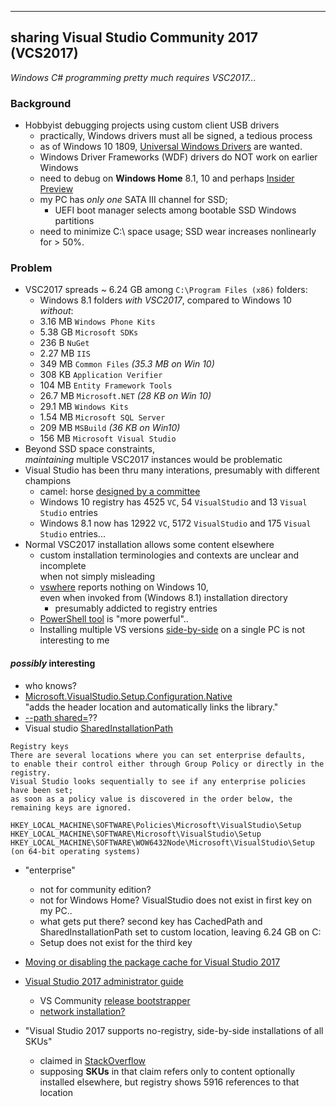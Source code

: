 
---
sharing Visual Studio Community 2017 (VCS2017)
---
*Windows C# programming pretty much requires VSC2017...*    

### Background
* Hobbyist debugging projects using custom client USB drivers
  * practically, Windows drivers must all be signed, a tedious process
  * as of Windows 10 1809,  [Universal Windows Drivers](https://docs.microsoft.com/en-us/windows-hardware/drivers/develop/getting-started-with-universal-drivers) are wanted.
  * Windows Driver Frameworks (WDF) drivers do NOT work on earlier Windows
  * need to debug on **Windows Home** 8.1, 10 and perhaps [Insider Preview](https://insider.windows.com/en-us/previews-highlights/)
  * my PC has *only one* SATA III channel for SSD;  
    * UEFI boot manager selects among bootable SSD Windows partitions
  * need to minimize C:\ space usage; SSD wear increases nonlinearly for > 50%.

### Problem
*  VSC2017 spreads ~ 6.24 GB among `C:\Program Files (x86)` folders:
   * Windows 8.1 folders *with VSC2017*, compared to Windows 10 *without*:
   * 3.16 MB `Windows Phone Kits`
   * 5.38 GB `Microsoft SDKs`
   * 236 B   `NuGet`
   * 2.27 MB `IIS`
   * 349 MB  `Common Files`             *(35.3 MB on Win 10)*
   * 308 KB  `Application Verifier`
   * 104 MB  `Entity Framework Tools`
   * 26.7 MB `Microsoft.NET`              *(28 KB on Win 10)*
   * 29.1 MB `Windows Kits`
   * 1.54 MB `Microsoft SQL Server`
   * 209 MB  `MSBuild`                    *(36 KB on Win10)*
   * 156 MB  `Microsoft Visual Studio`
* Beyond SSD space constraints,  
  *maintaining* multiple VSC2017 instances would be problematic
* Visual Studio has been thru many interations, presumably with different champions
   * camel: horse [designed by a committee](https://en.wikipedia.org/wiki/Design_by_committee)
   * Windows 10 registry has 4525 `VC`, 54 `VisualStudio` and 13 `Visual Studio` entries
   * Windows 8.1 now has 12922 `VC`, 5172 `VisualStudio` and 175 `Visual Studio` entries...
* Normal VSC2017 installation allows some content elsewhere
   * custom installation terminologies and contexts are unclear and incomplete  
     when not simply misleading
   * [vswhere](https://docs.microsoft.com/en-us/visualstudio/install/tools-for-managing-visual-studio-instances)
     reports nothing on Windows 10,  
     even when invoked from (Windows 8.1) installation directory
     - presumably addicted to registry entries
   * [PowerShell tool](https://github.com/Microsoft/vssetup.powershell) is "more powerful"..
   * Installing multiple VS versions [side-by-side](https://docs.microsoft.com/en-us/visualstudio/install/install-visual-studio-versions-side-by-side?view=vs-2015&viewFallbackFrom=vs-2017) on a single PC is not interesting to me  

#### *possibly* interesting
* who knows?
* [Microsoft.VisualStudio.Setup.Configuration.Native](https://nugetmusthaves.com/Package/Microsoft.VisualStudio.Setup.Configuration.Native)  
     "adds the header location and automatically links the library."
* [--path shared=<path>](https://docs.microsoft.com/en-us/visualstudio/install/command-line-parameter-examples?view=vs-2017)??
* Visual studio [SharedInstallationPath](https://docs.microsoft.com/en-us/visualstudio/install/set-defaults-for-enterprise-deployments?view=vs-201)
```
Registry keys
There are several locations where you can set enterprise defaults,
to enable their control either through Group Policy or directly in the registry.
Visual Studio looks sequentially to see if any enterprise policies have been set;
as soon as a policy value is discovered in the order below, the remaining keys are ignored.

HKEY_LOCAL_MACHINE\SOFTWARE\Policies\Microsoft\VisualStudio\Setup
HKEY_LOCAL_MACHINE\SOFTWARE\Microsoft\VisualStudio\Setup
HKEY_LOCAL_MACHINE\SOFTWARE\WOW6432Node\Microsoft\VisualStudio\Setup (on 64-bit operating systems)
```
  * "enterprise"
    * not for community edition?
    * not for Windows Home?  VisualStudio does not exist in first key on my PC..
    * what gets put there?  second key has CachedPath and SharedInstallationPath set to custom location,
      leaving 6.24 GB on C:
    * Setup does not exist for the third key

* [Moving or disabling the package cache for Visual Studio 2017](http://ceptor5.rssing.com/chan-4009396/all_p256.html#item5108)  

* [Visual Studio 2017 administrator guide](https://docs.microsoft.com/en-us/visualstudio/install/visual-studio-administrator-guide?view=vs-2017)
  * VS Community [release bootstrapper](https://visualstudio.microsoft.com/thank-you-downloading-visual-studio/?sku=community&rel=15?utm_medium=microsoft&utm_source=docs.microsoft.com&utm_campaign=link+cta&utm_content=download+commandline+parameters+vs2017)
  * [network installation?](https://docs.microsoft.com/en-us/visualstudio/install/create-a-network-installation-of-visual-studio?view=vs-2017)
       
* "Visual Studio 2017 supports no-registry, side-by-side installations of all SKUs"
  * claimed in [StackOverflow](https://stackoverflow.com/questions/41106407/programmatically-finding-the-vs2017-installation-directory/41106755#41106755)
  * supposing **SKUs** in that claim refers only to content optionally installed elsewhere,
    but registry shows 5916 references to that location

